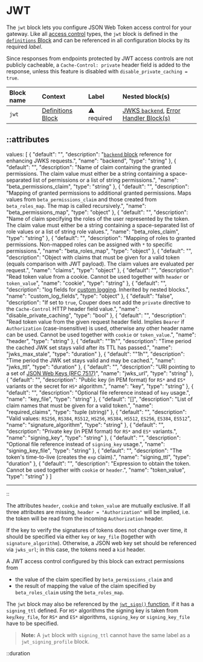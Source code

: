 # JWT

The `jwt` block lets you configure JSON Web Token access control for your gateway.
Like all [access control](/configuration/access-control) types, the `jwt` block is defined in
the [`definitions` Block](/configuration/block/definitions) and can be referenced in all configuration blocks by its
required _label_.

Since responses from endpoints protected by JWT access controls are not publicly cacheable, a `Cache-Control: private` header field is added to the response, unless this feature is disabled with `disable_private_caching = true`.

| Block name | Context                                 | Label            | Nested block(s)                                                                  |
|:-----------|:----------------------------------------|:-----------------|:---------------------------------------------------------------------------------|
| `jwt`      | [Definitions Block](/configuration/block/definitions) | &#9888; required | [JWKS `backend`](/configuration/block/backend), [Error Handler Block(s)](/configuration/block/error_handler) |

::attributes
---
values: [
  {
    "default": "",
    "description": "[`backend` block](backend) reference for enhancing JWKS requests.",
    "name": "backend",
    "type": "string"
  },
  {
    "default": "",
    "description": "Name of claim containing the granted permissions. The claim value must either be a string containing a space-separated list of permissions or a list of string permissions.",
    "name": "beta_permissions_claim",
    "type": "string"
  },
  {
    "default": "",
    "description": "Mapping of granted permissions to additional granted permissions. Maps values from `beta_permissions_claim` and those created from `beta_roles_map`. The map is called recursively.",
    "name": "beta_permissions_map",
    "type": "object"
  },
  {
    "default": "",
    "description": "Name of claim specifying the roles of the user represented by the token. The claim value must either be a string containing a space-separated list of role values or a list of string role values.",
    "name": "beta_roles_claim",
    "type": "string"
  },
  {
    "default": "",
    "description": "Mapping of roles to granted permissions. Non-mapped roles can be assigned with `*` to specific permissions.",
    "name": "beta_roles_map",
    "type": "object"
  },
  {
    "default": "",
    "description": "Object with claims that must be given for a valid token (equals comparison with JWT payload). The claim values are evaluated per request.",
    "name": "claims",
    "type": "object"
  },
  {
    "default": "",
    "description": "Read token value from a cookie. Cannot be used together with `header` or `token_value`",
    "name": "cookie",
    "type": "string"
  },
  {
    "default": "",
    "description": "log fields for [custom logging](/observation/logging#custom-logging). Inherited by nested blocks.",
    "name": "custom_log_fields",
    "type": "object"
  },
  {
    "default": "false",
    "description": "If set to `true`, Couper does not add the `private` directive to the `Cache-Control` HTTP header field value.",
    "name": "disable_private_caching",
    "type": "bool"
  },
  {
    "default": "",
    "description": "Read token value from the given request header field. Implies `Bearer` if `Authorization` (case-insensitive) is used, otherwise any other header name can be used. Cannot be used together with `cookie` or `token_value`.",
    "name": "header",
    "type": "string"
  },
  {
    "default": "\"1h\"",
    "description": "Time period the cached JWK set stays valid after its TTL has passed.",
    "name": "jwks_max_stale",
    "type": "duration"
  },
  {
    "default": "\"1h\"",
    "description": "Time period the JWK set stays valid and may be cached.",
    "name": "jwks_ttl",
    "type": "duration"
  },
  {
    "default": "",
    "description": "URI pointing to a set of [JSON Web Keys (RFC 7517)](https://datatracker.ietf.org/doc/html/rfc7517)",
    "name": "jwks_url",
    "type": "string"
  },
  {
    "default": "",
    "description": "Public key (in PEM format) for `RS*` and `ES*` variants or the secret for `HS*` algorithm.",
    "name": "key",
    "type": "string"
  },
  {
    "default": "",
    "description": "Optional file reference instead of `key` usage.",
    "name": "key_file",
    "type": "string"
  },
  {
    "default": "[]",
    "description": "List of claim names that must be given for a valid token.",
    "name": "required_claims",
    "type": "tuple (string)"
  },
  {
    "default": "",
    "description": "Valid values: `RS256`, `RS384`, `RS512`, `HS256`, `HS384`, `HS512`, `ES256`, `ES384`, `ES512`",
    "name": "signature_algorithm",
    "type": "string"
  },
  {
    "default": "",
    "description": "Private key (in PEM format) for `RS*` and `ES*` variants.",
    "name": "signing_key",
    "type": "string"
  },
  {
    "default": "",
    "description": "Optional file reference instead of `signing_key` usage.",
    "name": "signing_key_file",
    "type": "string"
  },
  {
    "default": "",
    "description": "The token's time-to-live (creates the `exp` claim).",
    "name": "signing_ttl",
    "type": "duration"
  },
  {
    "default": "",
    "description": "Expression to obtain the token. Cannot be used together with `cookie` or `header`.",
    "name": "token_value",
    "type": "string"
  }
]

---
::

The attributes `header`, `cookie` and `token_value` are mutually exclusive.
If all three attributes are missing, `header = "Authorization"` will be implied, i.e. the token will be read from the incoming `Authorization` header.

If the key to verify the signatures of tokens does not change over time, it should be specified via either `key` or `key_file` (together with `signature_algorithm`).
Otherwise, a JSON web key set should be referenced via `jwks_url`; in this case, the tokens need a `kid` header.

A JWT access control configured by this block can extract permissions from

- the value of the claim specified by `beta_permissions_claim` and
- the result of mapping the value of the claim specified by `beta_roles_claim` using the `beta_roles_map`.

The `jwt` block may also be referenced by the [`jwt_sign()` function](/configuration/functions), if it has a `signing_ttl` defined. For `HS*` algorithms the signing key is taken from `key`/`key_file`, for `RS*` and `ES*` algorithms, `signing_key` or `signing_key_file` have to be specified.

> **Note:** A `jwt` block with `signing_ttl` cannot have the same label as a `jwt_signing_profile` block.

::duration
